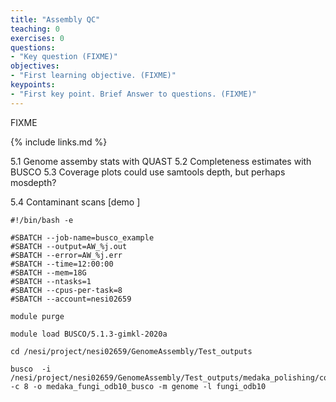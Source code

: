 ```yaml
---
title: "Assembly QC"
teaching: 0
exercises: 0
questions:
- "Key question (FIXME)"
objectives:
- "First learning objective. (FIXME)"
keypoints:
- "First key point. Brief Answer to questions. (FIXME)"
---
```

FIXME

{% include links.md %}


5.1 Genome assemby stats with QUAST
5.2 Completeness estimates with BUSCO
5.3 Coverage plots
could use samtools depth, but perhaps mosdepth?

5.4 Contaminant scans [demo ]

```
#!/bin/bash -e

#SBATCH --job-name=busco_example
#SBATCH --output=AW_%j.out
#SBATCH --error=AW_%j.err
#SBATCH --time=12:00:00
#SBATCH --mem=18G
#SBATCH --ntasks=1
#SBATCH --cpus-per-task=8
#SBATCH --account=nesi02659

module purge

module load BUSCO/5.1.3-gimkl-2020a

cd /nesi/project/nesi02659/GenomeAssembly/Test_outputs 

busco  -i /nesi/project/nesi02659/GenomeAssembly/Test_outputs/medaka_polishing/consensus.fasta  -c 8 -o medaka_fungi_odb10_busco -m genome -l fungi_odb10
```